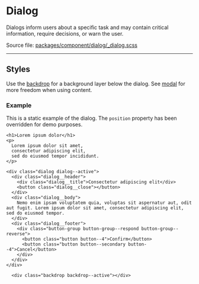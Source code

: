 # Dialog
Dialogs inform users about a specific task and may contain critical information, require decisions, or warn the user.

Source file: [packages/component/dialog/_dialog.scss](https://github.com/kpn/kpn-style/blob/master/packages/component/dialog/_dialog.scss)

---

## Styles
Use the [backdrop](/layout/backdrop) for a background layer below the dialog. See [modal](/component/modal) for more freedom when using content.

### Example
This is a static example of the dialog. The `position` property has been overridden for demo purposes.

```html*example="dialog"
<h1>Lorem ipsum dolor</h1>
<p>
  Lorem ipsum dolor sit amet, 
  consectetur adipiscing elit, 
  sed do eiusmod tempor incididunt.
</p>

<div class="dialog dialog--active">
  <div class="dialog__header">
    <div class="dialog__title">Consectetur adipiscing elit</div>
    <button class="dialog__close"></button>
  </div>
  <div class="dialog__body">
    Nemo enim ipsam voluptatem quia, voluptas sit aspernatur aut, odit aut fugit. Lorem ipsum dolor sit amet, consectetur adipiscing elit, sed do eiusmod tempor. 
  </div>
  <div class="dialog__footer">
    <div class="button-group button-group--respond button-group--reverse">
      <button class="button button--4">Confirm</button>
      <button class="button button--secondary button--4">Cancel</button>
    </div>
  </div>
</div>

  <div class="backdrop backdrop--active"></div>
```
